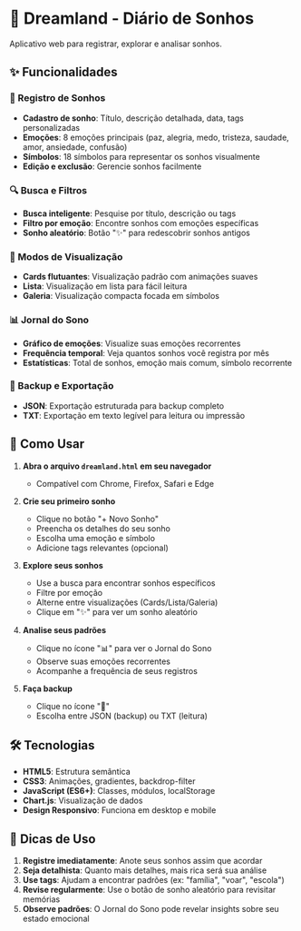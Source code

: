 # 🌙 Dreamland - Diário de Sonhos

Aplicativo web para registrar, explorar e analisar sonhos.

## ✨ Funcionalidades

### 📝 Registro de Sonhos
- **Cadastro de sonho**: Título, descrição detalhada, data, tags personalizadas
- **Emoções**: 8 emoções principais (paz, alegria, medo, tristeza, saudade, amor, ansiedade, confusão)
- **Símbolos**: 18 símbolos para representar os sonhos visualmente 
- **Edição e exclusão**: Gerencie sonhos facilmente

### 🔍 Busca e Filtros
- **Busca inteligente**: Pesquise por título, descrição ou tags
- **Filtro por emoção**: Encontre sonhos com emoções específicas
- **Sonho aleatório**: Botão "✨" para redescobrir sonhos antigos

### 🎨 Modos de Visualização
- **Cards flutuantes**: Visualização padrão com animações suaves
- **Lista**: Visualização em lista para fácil leitura
- **Galeria**: Visualização compacta focada em símbolos

### 📊 Jornal do Sono
- **Gráfico de emoções**: Visualize suas emoções recorrentes
- **Frequência temporal**: Veja quantos sonhos você registra por mês
- **Estatísticas**: Total de sonhos, emoção mais comum, símbolo recorrente

### 💾 Backup e Exportação
- **JSON**: Exportação estruturada para backup completo
- **TXT**: Exportação em texto legível para leitura ou impressão

## 🚀 Como Usar

1. **Abra o arquivo `dreamland.html` em seu navegador**
   - Compatível com Chrome, Firefox, Safari e Edge

2. **Crie seu primeiro sonho**
   - Clique no botão "+ Novo Sonho"
   - Preencha os detalhes do seu sonho
   - Escolha uma emoção e símbolo
   - Adicione tags relevantes (opcional)

3. **Explore seus sonhos**
   - Use a busca para encontrar sonhos específicos
   - Filtre por emoção
   - Alterne entre visualizações (Cards/Lista/Galeria)
   - Clique em "✨" para ver um sonho aleatório

4. **Analise seus padrões**
   - Clique no ícone "📊" para ver o Jornal do Sono
   - Observe suas emoções recorrentes
   - Acompanhe a frequência de seus registros

5. **Faça backup**
   - Clique no ícone "💾"
   - Escolha entre JSON (backup) ou TXT (leitura)

## 🛠️ Tecnologias

- **HTML5**: Estrutura semântica
- **CSS3**: Animações, gradientes, backdrop-filter
- **JavaScript (ES6+)**: Classes, módulos, localStorage
- **Chart.js**: Visualização de dados
- **Design Responsivo**: Funciona em desktop e mobile

## 🌟 Dicas de Uso

1. **Registre imediatamente**: Anote seus sonhos assim que acordar
2. **Seja detalhista**: Quanto mais detalhes, mais rica será sua análise
3. **Use tags**: Ajudam a encontrar padrões (ex: "família", "voar", "escola")
4. **Revise regularmente**: Use o botão de sonho aleatório para revisitar memórias
5. **Observe padrões**: O Jornal do Sono pode revelar insights sobre seu estado emocional



